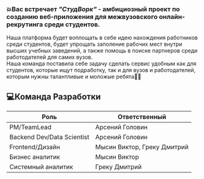 ### 💥Вас встречает ***"СтудВорк"*** - амбициозный проект по созданию веб-приложения для межвузовского онлайн-рекрутинга среди студентов.<br>
Наша платформа будет воплощать в себе идею нахождения работников среди студентов, будет упрощать заполение рабочих мест внутри высших учебных заведений, а также помощь в поиске партнеров среди работодателей для самих вузов.<br> Наша команда поставила себе задачу сделать сервис удобным как для студентов, которые ищут подработку, так и для вузов и работодателей, которым нужны талантливые и моложые ребята🧑‍💻

## 💻Команда Разработки
|Роль|Ответственный|
|-|-|
|PM/TeamLead|Арсений Головин|
|Backend Dev/Data Scientist|Арсений Головин|
|Frontend/Дизайн|Мысин Виктор, Греку Дмитрий|
|Бизнес аналитик|Мысин Виктор|
|Системный аналитик|Греку Дмитрий|

